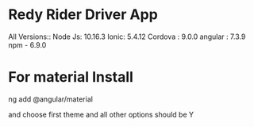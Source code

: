 # Redy Rider Driver App

All Versions::
Node Js: 10.16.3
Ionic: 5.4.12
Cordova : 9.0.0
angular : 7.3.9
npm - 6.9.0

# For material Install

ng add @angular/material

and choose first theme and all other options should be Y
